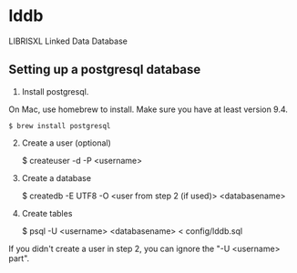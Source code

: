 # lddb
LIBRISXL Linked Data Database

## Setting up a postgresql database

1. Install postgresql.

On Mac, use homebrew to install. Make sure you have at least version 9.4.

    $ brew install postgresql

2. Create a user (optional)

    $ createuser -d -P \<username\> 

3. Create a database

    $ createdb -E UTF8  -O \<user from step 2 (if used)\> \<databasename\>

4. Create tables

    $ psql -U \<username\> \<databasename\> < config/lddb.sql

If you didn't create a user in step 2, you can ignore the "-U \<username\> part".


